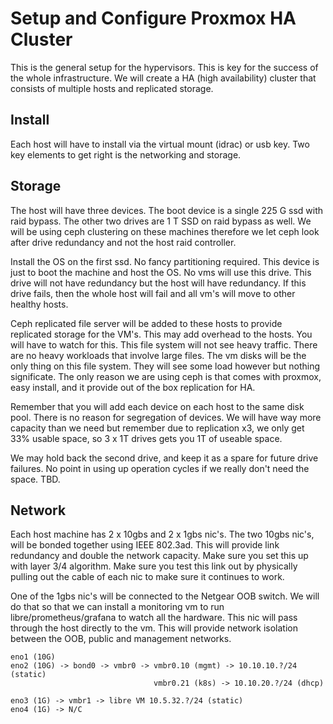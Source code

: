 # Setup and Configure Proxmox HA Cluster

This is the general setup for the hypervisors. This is key for the success of the whole infrastructure. We will create a HA (high availability) cluster that consists of multiple hosts and replicated storage.

## Install

Each host will have to install via the virtual mount (idrac) or usb key. Two key elements to get right is the networking and storage.

## Storage

The host will have three devices. The boot device is a single 225 G ssd with raid bypass. The other two drives are 1 T SSD on raid bypass as well. We will be using ceph clustering on these machines therefore we let ceph look after drive redundancy and not the host raid controller.

Install the OS on the first ssd. No fancy partitioning required. This device is just to boot the machine and host the OS. No vms will use this drive. This drive will not have redundancy but the host will have redundancy. If this drive fails, then the whole host will fail and all vm's will move to other healthy hosts.

Ceph replicated file server will be added to these hosts to provide replicated storage for the VM's. This may add overhead to the hosts. You will have to watch for this. This file system will not see heavy traffic. There are no heavy workloads that involve large files. The vm disks will be the only thing on this file system. They will see some load however but nothing significate. The only reason we are using ceph is that comes with proxmox, easy install, and it provide out of the box replication for HA.

Remember that you will add each device on each host to the same disk pool. There is no reason for segregation of devices. We will have way more capacity than we need but remember due to replication x3, we only get 33% usable space, so 3 x 1T drives gets you 1T of useable space.

We may hold back the second drive, and keep it as a spare for future drive failures. No point in using up operation cycles if we really don't need the space. TBD.

## Network

Each host machine has 2 x 10gbs and 2 x 1gbs nic's. The two 10gbs nic's, will be bonded together using IEEE 802.3ad. This will provide link redundancy and double the network capacity. Make sure you set this up with layer 3/4 algorithm. Make sure you test this link out by physically pulling out the cable of each nic to make sure it continues to work.

One of the 1gbs nic's will be connected to the Netgear OOB switch. We will do that so that we can install a monitoring vm to run libre/prometheus/grafana to watch all the hardware. This nic will pass through the host directly to the vm. This will provide network isolation between the OOB, public and management networks.

```
eno1 (10G)
eno2 (10G) -> bond0 -> vmbr0 -> vmbr0.10 (mgmt) -> 10.10.10.?/24 (static)
                                vmbr0.21 (k8s) -> 10.10.20.?/24 (dhcp)

eno3 (1G) -> vmbr1 -> libre VM 10.5.32.?/24 (static)
eno4 (1G) -> N/C
```

